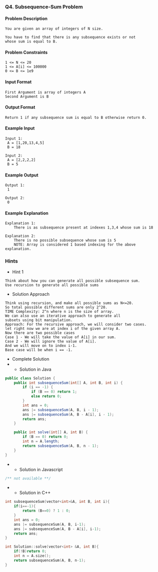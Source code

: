 ### Q4. Subsequence-Sum Problem
#### Problem Description
```text
You are given an array of integers of N size.

You have to find that there is any subsequence exists or not 
whose sum is equal to B.
```
#### Problem Constraints
```text
1 <= N <= 20
1 <= A[i] <= 100000
0 <= B <= 1e9
```
#### Input Format
```text
First Argument is array of integers A
Second Argument is B
```
#### Output Format
```text
Return 1 if any subsequence sum is equal to B otherwise return 0.
```
#### Example Input
```text
Input 1:
 A = [1,20,13,4,5]
 B = 18

Input 2:         
 A = [2,2,2,2]
 B = 5
```
#### Example Output
```text
Output 1:
 1

Output 2:
 0
```
#### Example Explanation
```text
Explanation 1:
    There is as subsequence present at indexes 1,3,4 whose sum is 18

Explanation 2:
    There is no possible subsequence whose sum is 5
    NOTE: Array is considered 1 based indexing for the above explanation.
```
### Hints
* Hint 1
```text
Think about how you can generate all possible subsequence sum.
Use recursion to generate all possible sums
```
* Solution Approach
```text
Think using recursion, and make all possible sums as N<=20.
So total possible different sums are only 2^20.
TIME Complexity: 2^n where n is the size of array.
We can also use an iterative approach to generate all 
subsets using bit manipulation.
Approach: For the recursive approach, we will consider two cases. 
let right now we are at index i of the given array A.
Now there are two possible cases
Case 1 - We will take the value of A[i] in our sum.
Case 2 - We will ignore the value of A[i].
And we will move on to index i-1.
Base case will be when i == -1.
```
* Complete Solution
* * Solution in Java
```java
public class Solution {
    public int subsequenceSum(int[] A, int B, int i) {
        if (i == -1) {
            if (B == 0) return 1;
            else return 0;
        }
        int ans = 0;
        ans |= subsequenceSum(A, B, i - 1);
        ans |= subsequenceSum(A, B - A[i], i - 1);
        return ans;
    }

    public int solve(int[] A, int B) {
        if (B == 0) return 0;
        int n = A.length;
        return subsequenceSum(A, B, n - 1);
    }
}
```
* * Solution in Javascript
```javascript
/** not available **/
```
* * Solution in C++
```cpp
int subsequenceSum(vector<int>&A, int B, int i){
    if(i==-1){
        return (B==0) ? 1 : 0;
    }
    int ans = 0;
    ans |= subsequenceSum(A, B, i-1);
    ans |= subsequenceSum(A, B - A[i], i-1);
    return ans;
}

int Solution::solve(vector<int> &A, int B){
    if(!B)return 0;
    int n = A.size();
    return subsequenceSum(A, B, n-1);
}
```

